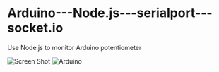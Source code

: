 Arduino---Node.js---serialport---socket.io
==========================================

Use Node.js to monitor Arduino potentiometer

![Screen Shot](https://raw.github.com/indiejoseph/arduino-node.js-serialport-socket.io/master/screencap.png)
![Arduino](https://raw.github.com/indiejoseph/arduino-node.js-serialport-socket.io/master/article_fritzing_bb.png)